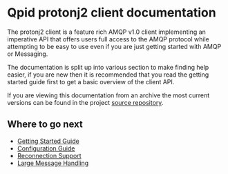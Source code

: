 # Qpid protonj2 client documentation

The protonj2 client is a feature rich AMQP v1.0 client implementing an imperative API that offers users full access to the AMQP protocol while attempting to be easy to use even if you are just getting started with AMQP or Messaging.

The documentation is split up into various section to make finding help easier, if you are new then it is recommended that you read the getting started guide first to get a basic overview of the client API.

If you are viewing this documentation from an archive the most current versions can be found in the project [source repository](https://github.com/apache/qpid-protonj2).

## Where to go next

+ [Getting Started Guide](GettingStarted.md)
+ [Configuration Guide](Configuration.md)
+ [Reconnection Support](Reconnection.md)
+ [Large Message Handling](LargeMessages.md)


